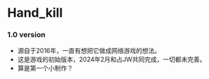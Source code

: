 # Hand_kill  
### 1.0 version
- 源自于2016年，一直有想把它做成网络游戏的想法。
- 这是游戏的初始版本，2024年2月和占JW共同完成，一切都未完善。
- 算是第一个小制作？
